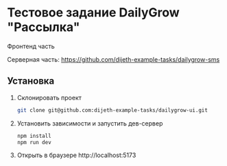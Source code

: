 # Тестовое задание DailyGrow "Рассылка"

Фронтенд часть

Серверная часть: https://github.com/dijeth-example-tasks/dailygrow-sms

## Установка

1. Склонировать проект
   ```sh
   git clone git@github.com:dijeth-example-tasks/dailygrow-ui.git
   ```
1. Установить зависимости и запустить дев-сервер
   ```sh
   npm install
   npm run dev
   ```
1. Открыть в браузере http://localhost:5173
